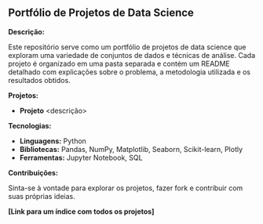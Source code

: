 ## Portfólio de Projetos de Data Science

**Descrição:**

Este repositório serve como um portfólio de projetos de data science que exploram uma variedade de conjuntos de dados e técnicas de análise. Cada projeto é organizado em uma pasta separada e contém um README detalhado com explicações sobre o problema, a metodologia utilizada e os resultados obtidos.

**Projetos:**

* **Projeto** <descrição>

**Tecnologias:**

* **Linguagens:** Python
* **Bibliotecas:** Pandas, NumPy, Matplotlib, Seaborn, Scikit-learn, Plotly
* **Ferramentas:** Jupyter Notebook, SQL

**Contribuições:**

Sinta-se à vontade para explorar os projetos, fazer fork e contribuir com suas próprias ideias.

**[Link para um índice com todos os projetos]**

